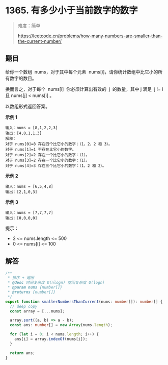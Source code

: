 # 1365. 有多少小于当前数字的数字

> 难度：简单
>
> https://leetcode.cn/problems/how-many-numbers-are-smaller-than-the-current-number/

## 题目

给你一个数组  nums，对于其中每个元素  nums[i]，请你统计数组中比它小的所有数字的数目。

换而言之，对于每个  nums[i]  你必须计算出有效的  j  的数量，其中 j 满足  j != i 且 nums[j] < nums[i] 。

以数组形式返回答案。

**示例 1**

```
输入：nums = [8,1,2,2,3]
输出：[4,0,1,1,3]
解释：
对于 nums[0]=8 存在四个比它小的数字：（1，2，2 和 3）。
对于 nums[1]=1 不存在比它小的数字。
对于 nums[2]=2 存在一个比它小的数字：（1）。
对于 nums[3]=2 存在一个比它小的数字：（1）。
对于 nums[4]=3 存在三个比它小的数字：（1，2 和 2）。
```

**示例 2**

```
输入：nums = [6,5,4,8]
输出：[2,1,0,3]
```

**示例 3**

```
输入：nums = [7,7,7,7]
输出：[0,0,0,0]
```

提示：

- 2 <= nums.length <= 500
- 0 <= nums[i] <= 100

## 解答

```typescript
/**
 * 排序 + 遍历
 * @desc 时间复杂度 O(nlogn) 空间复杂度 O(logn)
 * @param nums {number[]}
 * @returns {number[]}
 */
export function smallerNumbersThanCurrent(nums: number[]): number[] {
  // deep copy
  const array = [...nums];

  array.sort((a, b) => a - b);
  const ans: number[] = new Array(nums.length);

  for (let i = 0; i < nums.length; i++) {
    ans[i] = array.indexOf(nums[i]);
  }

  return ans;
}
```

